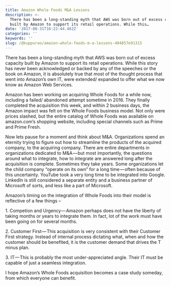 ```yaml
---
title: Amazon Whole Foods M&A Lessons
description: >-
  There has been a long-standing myth that AWS was born out of excess capacity
  built by Amazon to support its retail operations. While this…
date: '2017-08-31T16:22:44.462Z'
categories: ''
keywords: ''
slug: /@kuppurao/amazon-whole-foods-m-a-lessons-404857e91315
---
```


There has been a long-standing myth that AWS was born out of excess capacity built by Amazon to support its retail operations. While this story has never been acknowledged or backed by any of the speeches or the book on Amazon, it is absolutely true that most of the thought process that went into Amazon’s own IT, were extended/ expanded to offer what we now know as Amazon Web Services.

Amazon has been working on acquiring Whole Foods for a while now, including a failed/ abandoned attempt sometime in 2016. They finally completed the acquisition this week, and within 2 business days, the Amazon impact was felt on the Whole Foods business model. Not only were prices slashed, but the entire catalog of Whole Foods was available on amazon.com’s shopping website, including special channels such as Prime and Prime Fresh.

Now lets pause for a moment and think about M&A. Organizations spend an eternity trying to figure out how to streamline the products of the acquired company, to the acquiring company. There are entire departments in organizations dedicated to M&A — but most importantly, the questions around what to integrate, how to integrate are answered long after the acquisition is complete. Sometimes they take years. Some organizations let the child company “operate on its own” for a long time — often because of this uncertainty. YouTube took a very long time to be integrated into Google. LinkedIn is still considered a separate entity and a business partner of Microsoft of sorts, and less like a part of Microsoft.

Amazon’s timing on the integration of Whole Foods into their model is reflective of a few things –

1\. Competion and Urgency — Amazon perhaps does not have the liberty of taking months or years to integrate them. In fact, lot of the work must have been going on for several months.

2\. Customer First — This acquisition is very consistent with their Customer First strategy. Instead of internal process dictating what, when and how the customer should be benefited, it is the customer demand that drives the T minus plan.

3\. IT — This is probably the most under-appreciated angle. Their IT must be capable of just a seamless integration.

I hope Amazon’s Whole Foods acquisition becomes a case study someday, from which everyone can benefit.